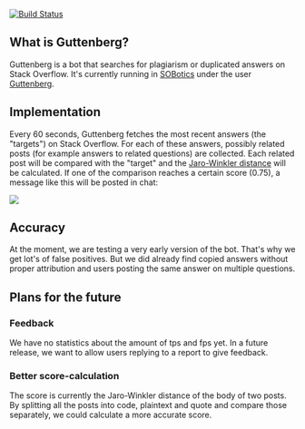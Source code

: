 [![Build Status](https://travis-ci.org/SOBotics/Guttenberg.svg?branch=master)](https://travis-ci.org/SOBotics/Guttenberg)

## What is Guttenberg?

Guttenberg is a bot that searches for plagiarism or duplicated answers on Stack Overflow. It's currently running in [SOBotics][1] under the user [Guttenberg][2].


## Implementation

Every 60 seconds, Guttenberg fetches the most recent answers (the "targets") on Stack Overflow. For each of these answers, possibly related posts (for example answers to related questions) are collected. Each related post will be compared with the "target" and the [Jaro-Winkler distance](https://en.wikipedia.org/wiki/Jaro–Winkler_distance) will be calculated. If one of the comparison reaches a certain score (0.75), a message like this will be posted in chat:

![](https://i.imgur.com/HhwCWJr.png)


## Accuracy

At the moment, we are testing a very early version of the bot. That's why we get lot's of false positives. But we did already find copied answers without proper attribution and users posting the same answer on multiple questions.


## Plans for the future

### Feedback

We have no statistics about the amount of tps and fps yet. In a future release, we want to allow users replying to a report to give feedback.

### Better score-calculation

The score is currently the Jaro-Winkler distance of the body of two posts. By splitting all the posts into code, plaintext and quote and compare those separately, we could calculate a more accurate score.


  [1]: http://chat.stackoverflow.com/rooms/111347/sobotics
  [2]: http://stackoverflow.com/users/7418352/guttenberg
  [3]: https://github.com/SOBotics/Guttenberg